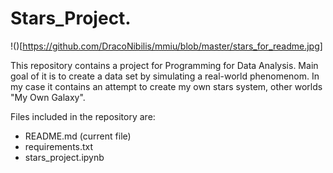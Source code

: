 # Stars_Project.

!()[https://github.com/DracoNibilis/mmiu/blob/master/stars_for_readme.jpg]


This repository contains a project for Programming for Data Analysis. Main goal of it is to create a data set by simulating a real-world phenomenom. In my case it contains an attempt to create my own stars system, other worlds "My Own Galaxy". 

Files included in the repository are:
- README.md (current file)
- requirements.txt
- stars_project.ipynb


